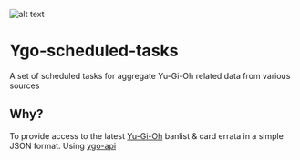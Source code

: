 ![alt text](https://fablecode.visualstudio.com/_apis/public/build/definitions/5e161f07-a46a-4666-8db7-13a264516d97/5/badge?maxAge=0 "Visual studio team services build status") 

# Ygo-scheduled-tasks
A set of scheduled tasks for aggregate Yu-Gi-Oh related data from various sources

## Why?
To provide access to the latest [Yu-Gi-Oh](http://www.yugioh-card.com/uk/)  banlist & card errata in a simple JSON format. Using [ygo-api](https://github.com/fablecode/ygo-api)
